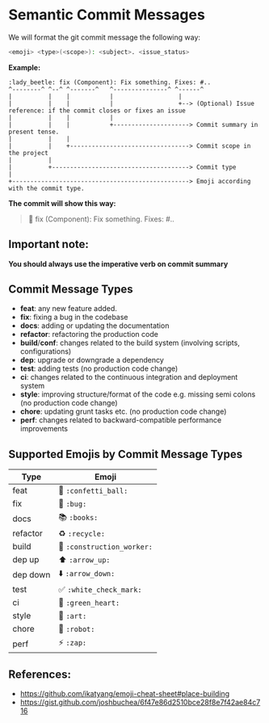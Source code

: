 # Semantic Commit Messages

We will format the git commit message the following way: <br>

```bash
<emoji> <type>(<scope>): <subject>. <issue_status>
```

**Example:**

```
:lady_beetle: fix (Component): Fix something. Fixes: #..
^--------^ ^--^ ^-------^   ^---------------^ ^------^
|          |    |           |                  |
|          |    |           |                  +--> (Optional) Issue reference: if the commit closes or fixes an issue
|          |    |           |
|          |    |           +---------------------> Commit summary in present tense.
|          |    |
|          |    +---------------------------------> Commit scope in the project
|          |
|          +--------------------------------------> Commit type
|
+-------------------------------------------------> Emoji according with the commit type.
```

**The commit will show this way:**

> 🐛 fix (Component): Fix something. Fixes: #..

## Important note:
**You should always use the imperative verb on commit summary**

## Commit Message Types

- **feat**: any new feature added.
- **fix**: fixing a bug in the codebase
- **docs**: adding or updating the documentation
- **refactor**: refactoring the production code
- **build**/**conf**: changes related to the build system (involving scripts, configurations)
- **dep**: upgrade or downgrade a dependency
- **test**: adding tests (no production code change)
- **ci**: changes related to the continuous integration and deployment system
- **style**: improving structure/format of the code e.g. missing semi colons (no production code change)
- **chore**: updating grunt tasks etc. (no production code change)
- **perf**: changes related to backward-compatible performance improvements

## Supported Emojis by Commit Message Types

| Type     | Emoji                                           |
| -------- | ----------------------------------------------- |
| feat     | :confetti_ball: `:confetti_ball:`               |
| fix      | :bug: `:bug:`                                   |
| docs     | :books: `:books:`                               |
| refactor | :recycle: `:recycle:`                           |
| build    | :construction_worker: `:construction_worker:`   |
| dep up   | :arrow_up: `:arrow_up:`                         |
| dep down | :arrow_down: `:arrow_down:`                     |
| test     | :white_check_mark: `:white_check_mark:`         |
| ci       | :green_heart: `:green_heart:`                   |
| style    | :art: `:art:`                                   |
| chore    | :robot: `:robot:`                               |
| perf     | :zap: `:zap:`                                   |

## References:
- https://github.com/ikatyang/emoji-cheat-sheet#place-building
- https://gist.github.com/joshbuchea/6f47e86d2510bce28f8e7f42ae84c716